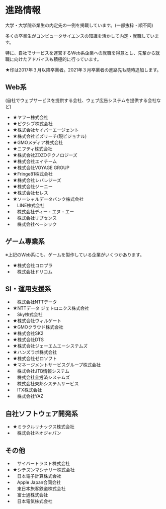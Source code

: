 # 進路情報
大学・大学院卒業生の内定先の一例を掲載しています。(一部抜粋・順不同)

多くの卒業生がコンピュータサイエンスの知識を活かして内定・就職しています。

特に、自社でサービスを運営するWeb系企業への就職を得意とし、先輩から就職に向けたアドバイスも積極的に行っています。

★印は2017年３月以降卒業者。2021年３月卒業者の進路先も随時追加します。

## Web系
(自社でウェブサービスを提供する会社、ウェブ広告システムを提供する会社など)
- ★ヤフー株式会社
- ★ピクシブ株式会社
- ★株式会社サイバーエージェント
- ★株式会社ビズリーチ(現ビジョナル)
- ★GMOメディア株式会社
- ★ニフティ株式会社
- ★株式会社ZOZOテクノロジーズ
- ★株式会社エイチーム
- ★株式会社VOYAGE GROUP
- ★Fringe81株式会社
- ★株式会社レバレジーズ
- ★株式会社ジーニー
- ★株式会社セレス
- ★ソーシャルデータバンク株式会社
- 　LINE株式会社
- 　株式会社ディー・エヌ・エー
- 　株式会社リブセンス
- 　株式会社ベーシック

## ゲーム専業系
※上記のWeb系にも、ゲームを製作している企業がいくつかあります。
- ★株式会社コロプラ
- 　株式会社ドリコム


## SI・運用支援系
- 　株式会社NTTデータ
- ★NTTデータ ジェトロニクス株式会社
- 　Sky株式会社
- ★株式会社ウィルゲート
- ★GMOクラウド株式会社
- ★株式会社SK2
- ★株式会社DTS
- ★株式会社ジェーエムエーシステムズ
- ★ハンズラボ株式会社
- ★株式会社ゼロソフト
- ★マネージメントサービスグループ株式会社
- 　株式会社JTB情報システム
- 　株式会社全労済システムズ
- 　株式会社東邦システムサービス
- 　ITX株式会社
- 　株式会社YAZ

## 自社ソフトウェア開発系

- ★ミラクルリナックス株式会社
- 　株式会社ネオジャパン

## その他
- 　サイバートラスト株式会社
- ★シチズンマシナリー株式会社
- 　日本電子計算株式会社
- 　Apple Japan合同会社
- 　東日本旅客鉄道株式会社
- 　富士通株式会社
- 　日本電気株式会社
